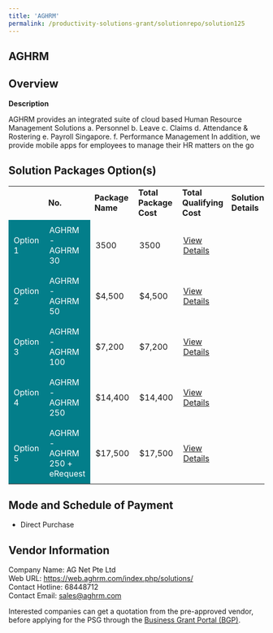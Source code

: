 ```yaml
---
title: 'AGHRM'
permalink: /productivity-solutions-grant/solutionrepo/solution125
---
```


## AGHRM

## Overview

**Description**

AGHRM provides an integrated suite of cloud based Human Resource Management Solutions
a.	Personnel
b.	Leave
c.	Claims
d.	Attendance & Rostering
e.	Payroll Singapore. 
f.	Performance Management
In addition, we provide mobile apps for employees to manage their HR matters on the go

## Solution Packages Option(s)

<table>
<th>
<td><b>No.</b></td>
<td><b>Package Name</b></td>
<td><b>Total Package Cost</b></td>
<td><b>Total Qualifying Cost</b></td>
<td><b>Solution Details</b></td>
</th>
<tr>
<td style='padding: 10px; background-color: #037E8A; color: #FFFFFF;'>Option 1</td>
<td style='padding: 10px; background-color: #037E8A; color: #FFFFFF;'>AGHRM - AGHRM 30</td>
<td style='padding: 10px;'>3500</td>
<td style='padding: 10px;'>3500</td>
<td style='padding: 10px;'><a href='https://www.gobusiness.gov.sg/images/psg/Desensitised_AG_NET_20200197_Annex_3_20200707122338_Part_1.pdf' target='_blank'>View Details</a></td>
</tr>
<tr>
<td style='padding: 10px; background-color: #037E8A; color: #FFFFFF;'>Option 2</td>
<td style='padding: 10px; background-color: #037E8A; color: #FFFFFF;'>AGHRM - AGHRM 50</td>
<td style='padding: 10px;'>$4,500</td>
<td style='padding: 10px;'>$4,500</td>
<td style='padding: 10px;'><a href='https://www.gobusiness.gov.sg/images/psg/Desensitised_AG_NET_20200197_Annex_3_20200707122338_Part_2.pdf' target='_blank'>View Details</a></td>
</tr>
<tr>
<td style='padding: 10px; background-color: #037E8A; color: #FFFFFF;'>Option 3</td>
<td style='padding: 10px; background-color: #037E8A; color: #FFFFFF;'>AGHRM - AGHRM 100</td>
<td style='padding: 10px;'>$7,200</td>
<td style='padding: 10px;'>$7,200</td>
<td style='padding: 10px;'><a href='https://www.gobusiness.gov.sg/images/psg/Desensitised_AG_NET_20200197_Annex_3_20200707122338_Part_3.pdf' target='_blank'>View Details</a></td>
</tr>
<tr>
<td style='padding: 10px; background-color: #037E8A; color: #FFFFFF;'>Option 4</td>
<td style='padding: 10px; background-color: #037E8A; color: #FFFFFF;'>AGHRM - AGHRM 250</td>
<td style='padding: 10px;'>$14,400</td>
<td style='padding: 10px;'>$14,400</td>
<td style='padding: 10px;'><a href='https://www.gobusiness.gov.sg/images/psg/Desensitised_AG_NET_20200197_Annex_3_20200707122338_Part_4.pdf' target='_blank'>View Details</a></td>
</tr>
<tr>
<td style='padding: 10px; background-color: #037E8A; color: #FFFFFF;'>Option 5</td>
<td style='padding: 10px; background-color: #037E8A; color: #FFFFFF;'>AGHRM - AGHRM 250 + eRequest</td>
<td style='padding: 10px;'>$17,500</td>
<td style='padding: 10px;'>$17,500</td>
<td style='padding: 10px;'><a href='https://www.gobusiness.gov.sg/images/psg/Desensitised_AG_NET_20200197_Annex_3_20200707122338_Part_5.pdf' target='_blank'>View Details</a></td>
</tr>
</table>

## Mode and Schedule of Payment

 - Direct Purchase

## Vendor Information

 Company Name: AG Net Pte Ltd <br>Web URL: https://web.aghrm.com/index.php/solutions/ <br>Contact Hotline: 68448712 <br>Contact Email: sales@aghrm.com <br>

Interested companies can get a quotation from the pre-approved vendor, before applying for the PSG through the <a href='https://www.businessgrants.gov.sg/' target='_blank' rel='noopener'>Business Grant Portal (BGP)</a>.

<script src="/jquery/resize-tables.js"></script>
